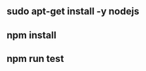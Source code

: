 <!--Step 1  Or can also download and install nodejs directly from https://nodejs.org/en/  -->
##   sudo apt-get install -y nodejs
<!-- Step 2 from test-project directory-->
## npm install
<!-- Step 3 from test-project directory-->
## npm run test